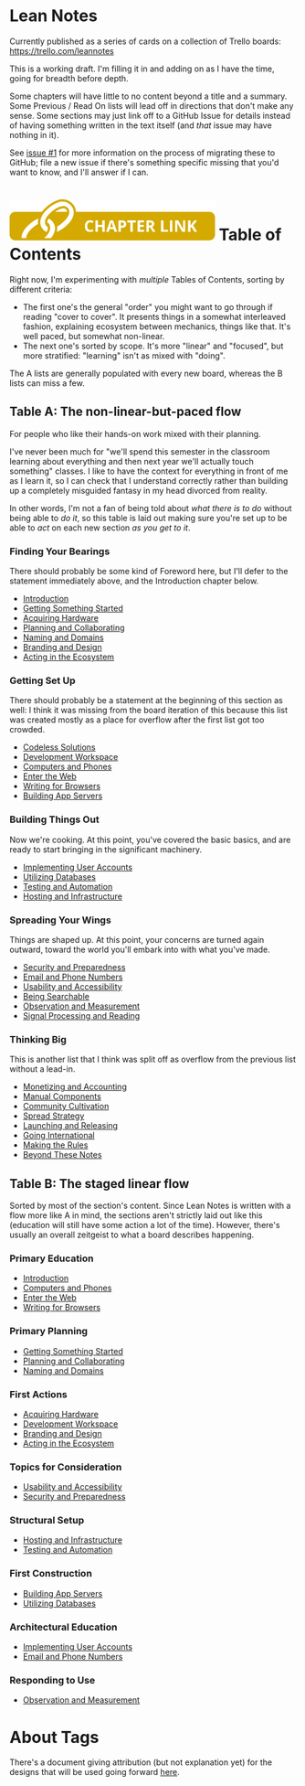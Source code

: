 # Lean Notes

Currently published as a series of cards on a collection of Trello boards: https://trello.com/leannotes

This is a working draft. I'm filling it in and adding on as I have the time, going for breadth before depth.

Some chapters will have little to no content beyond a title and a summary. Some Previous / Read On lists will lead off in directions that don't make any sense. Some sections may just link off to a GitHub Issue for details instead of having something written in the text itself (and *that* issue may have nothing in it).

See [issue #1](https://github.com/stuartpb/leannotes/issues/1) for more information on the process of migrating these to GitHub; file a new issue if there's something specific missing that you'd want to know, and I'll answer if I can.

# ![Tag: Chapter Link][] Table of Contents

Right now, I'm experimenting with *multiple* Tables of Contents, sorting by different criteria:

- The first one's the general "order" you might want to go through if reading "cover to cover". It presents things in a somewhat interleaved fashion, explaining ecosystem between mechanics, things like that. It's well paced, but somewhat non-linear.
- The next one's sorted by scope. It's more "linear" and "focused", but more stratified: "learning" isn't as mixed with "doing".

The A lists are generally populated with every new board, whereas the B lists can miss a few.

## Table A: The non-linear-but-paced flow

For people who like their hands-on work mixed with their planning.

I've never been much for "we'll spend this semester in the classroom learning about everything and then next year we'll actually touch something" classes. I like to have the context for everything in front of me as I learn it, so I can check that I understand correctly rather than building up a completely misguided fantasy in my head divorced from reality.

In other words, I'm not a fan of being told about *what there is to do* without being able to *do it*, so this table is laid out making sure you're set up to be able to *act* on each new section *as you get to it*.

### Finding Your Bearings

There should probably be some kind of Foreword here, but I'll defer to the statement immediately above, and the Introduction chapter below.

- [Introduction][]
- [Getting Something Started][]
- [Acquiring Hardware][]
- [Planning and Collaborating][]
- [Naming and Domains][]
- [Branding and Design][]
- [Acting in the Ecosystem][]

### Getting Set Up

There should probably be a statement at the beginning of this section as well: I think it was missing from the board iteration of this because this list was created mostly as a place for overflow after the first list got too crowded.

- [Codeless Solutions][]
- [Development Workspace][]
- [Computers and Phones][]
- [Enter the Web][]
- [Writing for Browsers][]
- [Building App Servers][]

### Building Things Out

Now we're cooking. At this point, you've covered the basic basics, and are ready to start bringing in the significant machinery.

- [Implementing User Accounts][]
- [Utilizing Databases][]
- [Testing and Automation][]
- [Hosting and Infrastructure][]

### Spreading Your Wings

Things are shaped up. At this point, your concerns are turned again outward, toward the world you'll embark into with what you've made.

- [Security and Preparedness][]
- [Email and Phone Numbers][]
- [Usability and Accessibility][]
- [Being Searchable][]
- [Observation and Measurement][]
- [Signal Processing and Reading][]

### Thinking Big

This is another list that I think was split off as overflow from the previous list without a lead-in.

- [Monetizing and Accounting][]
- [Manual Components][]
- [Community Cultivation][]
- [Spread Strategy][]
- [Launching and Releasing][]
- [Going International][]
- [Making the Rules][]
- [Beyond These Notes][]

## Table B: The staged linear flow

Sorted by most of the section's content. Since Lean Notes is written with a flow more like A in mind, the sections aren't strictly laid out like this (education will still have some action a lot of the time). However, there's usually an overall zeitgeist to what a board describes happening.

### Primary Education

- [Introduction][]
- [Computers and Phones][]
- [Enter the Web][]
- [Writing for Browsers][]

### Primary Planning

- [Getting Something Started][]
- [Planning and Collaborating][]
- [Naming and Domains][]

### First Actions

- [Acquiring Hardware][]
- [Development Workspace][]
- [Branding and Design][]
- [Acting in the Ecosystem][]

### Topics for Consideration

- [Usability and Accessibility][]
- [Security and Preparedness][]

### Structural Setup

- [Hosting and Infrastructure][]
- [Testing and Automation][]

### First Construction

- [Building App Servers][]
- [Utilizing Databases][]

### Architectural Education

- [Implementing User Accounts][]
- [Email and Phone Numbers][]

### Responding to Use

- [Observation and Measurement][]

# About Tags

There's a document giving attribution (but not explanation yet) for the designs that will be used going forward [here][Tag readme].

[Introduction]: content/897e178c-a82e-4006-a6ae-fae31a2a8eac.md
[Getting Something Started]: content/21d2ac62-4802-478b-b91c-1662495dc65b.md
[Acquiring Hardware]: content/532b2c28-d212-4a70-a953-739894acdee5.md
[Planning and Collaborating]: content/5f81053e-eeb1-4df4-8d05-5543782bd0d9.md
[Naming and Domains]: content/c921aaa9-205f-4f2a-accd-116d5537e17b.md
[Branding and Design]: content/28eefb9f-cdfb-49e9-a6a2-7993adbe80fb.md
[Acting in the Ecosystem]: content/291a3608-b5f1-4a27-8161-7a20751c9ef3.md
[Codeless Solutions]: content/a9037000-1dcc-430a-a73b-2b526894ec73.md
[Development Workspace]: content/2cfd29c6-8dab-4840-bd2c-55ab1284db28.md
[Computers and Phones]: content/4f4e8cd8-f357-4870-b820-6586d5f276dd.md
[Enter the Web]: content/332cff27-1704-46ad-a768-22c647b123b4.md
[Writing for Browsers]: content/1aadb557-3d09-499b-8c44-f406a3e5cfd8.md
[Building App Servers]: content/b9922a97-11e5-4243-972d-4f949f699bd5.md
[Implementing User Accounts]: content/c6891500-92fd-4774-9a14-d734d99bbdb4.md
[Utilizing Databases]: content/2c3e13ff-0d72-47cc-9656-28c3e407ac60.md
[Testing and Automation]: content/a27bdf95-af28-4934-b95b-5135bf9e1e65.md
[Hosting and Infrastructure]: content/8c7d6fd3-5be6-4a00-bb9a-a8dd150ff7fe.md
[Security and Preparedness]: content/8f0dbfcd-db75-4323-b8cc-3d8d1c8fef61.md
[Email and Phone Numbers]: content/2ced18b2-8863-4831-84d6-ee5c428f49e7.md
[Usability and Accessibility]: content/3c530c06-4848-4697-a3b8-71a23fbc3d6b.md
[Being Searchable]: content/d0bc3cab-64f5-4d8a-bb67-107324793e2e.md
[Observation and Measurement]: content/46a6ca68-e588-4a2f-a13a-1e4490b12c7f.md
[Signal Processing and Reading]: content/9c40a436-e443-4441-98e4-c72a735d46c9.md
[Monetizing and Accounting]: content/65aeb9ab-6e50-494b-87c2-82a1d6c122b2.md
[Manual Components]: content/9c8f034f-bc4a-46d9-9d32-6fecfc962e2a.md
[Community Cultivation]: content/5ff993d7-333f-4a27-a46b-85a7878fb094.md
[Spread Strategy]: content/8e12814c-43bf-4485-bee4-81b2c0071da0.md
[Launching and Releasing]: content/ec482df6-cfdd-4a9c-ba51-35607aff7a5c.md
[Going International]: content/0e96afd2-54f3-4427-9b61-0d160d9beb26.md
[Making the Rules]: content/40d26a5d-1e9e-4d6f-b552-c84272f55b59.md
[Beyond These Notes]: content/09bc7885-639d-4cd7-823f-03ec4b41d913.md

[Tag readme]: content/ced13582-8e1a-4b38-9469-896206590dfb.md

[Tag: Chapter Link]: assets/tags/fbefcb97-739a-4426-ad7d-bca872e3e2ed.svg

